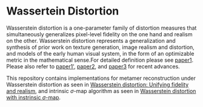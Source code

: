 # Wassertein Distortion
Wasserstein distortion is a one-parameter family of distortion measures that simultaneously generalizes pixel-level fidelity on the one hand and realism on the other. Wasserstein distortion represents a generalization and synthesis of prior work on texture generation, image realism and distortion, and models of the early human visual system, in the form of an optimizable metric in the mathematical sense.For detailed definition please see [paper1](https://ieeexplore.ieee.org/document/10480168). Please also refer to [paper1'](https://arxiv.org/abs/2310.03629), [paper2](https://ieeexplore.ieee.org/document/10619196), and [paper3](https://openreview.net/forum?id=8lwDe1eOTV) for recent advances.

This repository contains implementations for metamer reconstruction under Wasserstein distortion as seen in [Wasserstein distortion: Unifying fidelity and realism](https://ieeexplore.ieee.org/document/10480168), and intrinsic $\sigma$-map algorithm as seen in [Wasserstein distortion with instrinsic $\sigma$-map](https://openreview.net/forum?id=8lwDe1eOTV).
